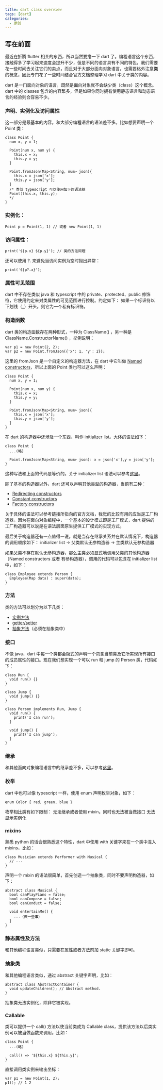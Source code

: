 ```yaml
---
title: dart class overview
tags: [dart]
categories: 
  - 原创
---
```

## 写在前面
最近在折腾 flutter 相关的东西，所以当然要撸一下 dart 了。编程语言这个东西，接触得多了学习起来速度会提升不少，但是不同的语言具有不同的特色，我们需要花一些时间去关注它们的卖点，而且对于大部分面向对象语言，也需要格外注意**类**的概念，因此专门花了一些时间结合官方文档整理学习 dart 中关于类的内容。

dart 是一门面向对象的语言，既然是面向对象就不会缺少类（class）这个概念。dart 中的 classes 包含的内容繁多，但是如果你同时拥有使用静态语言和动态语言的经验则会容易不少。

### 声明、实例化及访问属性
这一部分是最基本的内容，和大部分编程语言的语法差不多。比如想要声明一个 Point 类：
```
class Point {
  num x, y = 1;

  Point(num x, num y) {
    this.x = x;
    this.y = y;
  }

  Point.fromJson(Map<String, num> json){
    this.x = json['x'];
    this.y = json['y'];
  }
  /* 类似 typescript 可以使用如下的语法糖
  Point(this.x, this.y);
  */
}
```

### 实例化：
```
Point p = Point(1, 1) // 或者 new Point(1, 1)
```
### 访问属性：
```
print('${p.x} ${p.y}'); // 类的方法同理
```
还可以使用 ?. 来避免当访问实例为空时抛出异常：
```
print('${p?.x}');
```
### 属性可见范围
dart 中不存在类似 java 和 typescript 中的 private、protected、public 修饰符，它使用约定来对类属性的可见范围进行控制。约定如下：
如果一个标识符以下划线（_）开头，则它为一个私有标识符。

### 构造函数
dart 类的构造函数存在两种形式，一种为 ClassName() ，另一种是 ClassName.ConstructorName() ，举例说明：
```
var p1 = new Point(2, 2);
var p2 = new Point.fromJson({'x': 1, 'y': 2}); 
```
这里的 fromJson 是一个自定义的构造器方法，在 dart 中它叫做 [Named constructors](https://www.dartlang.org/guides/language/language-tour#named-constructors)，所以上面的 Point 类也可以这么声明：
```
class Point {
  num x, y = 1;

  Point(num x, num y) {
    this.x = x;
    this.y = y;
  }

  Point.fromJson(Map<String, num> json){
    this.x = json['x'];
    this.y = json['y'];
  }
}
```
在 dart 的构造器中还涉及一个东西，叫作 initializer list。大体的语法如下：
```
class Point {
  ...(略)

  Point.fromJson(Map<String, num> json): x = json['x'],y = json['y'];
}
```
这种写法和上面的代码是等价的。关于 initializer list 语法可以参考[这里](https://www.dartlang.org/guides/language/language-tour#initializer-list)。

除了基本的构造器以外，dart 还可以声明其他类型的构造器，当前有三种：
* [Redirecting constructors](https://www.dartlang.org/guides/language/language-tour#redirecting-constructors)
* [Constant constructors](https://www.dartlang.org/guides/language/language-tour#constant-constructors)
* [Factory constructors](https://www.dartlang.org/guides/language/language-tour#factory-constructors)

关于具体的语法可以参考链接所指向的官方文档，我觉的比较有用的应当是工厂构造器。因为在面向对象编程中，一个基本的设计模式即是工厂模式，dart 提供的工厂构造器可以说是在语法层面原生提供工厂模式的实现方式。

最后关于构造器还有一点值得一说，就是当存在继承关系并在默认情况下，构造器的调用顺序如下：
initializer list -> 父类默认无参构造器 -> 主类默认无参构造器

如果父类不存在默认无参构造器，那么主类必须显式地调用父类的其他构造器（Named constructors 或者 有参构造器），调用的代码可以包含在 initializer list 中，如下：
```
class Employee extends Person {
  Employee(Map data) : super(data);
}
```
### 方法
类的方法可以划分为以下几类：
* [实例方法](https://www.dartlang.org/guides/language/language-tour#instance-methods)
* [getter/setter](https://www.dartlang.org/guides/language/language-tour#getters-and-setters)
* [抽象方法](https://www.dartlang.org/guides/language/language-tour#abstract-methods)（必须在抽象类中）

### 接口
不像 java，dart 中每一个类都会隐式的声明一个包含当前类及它所实现所有接口的成员属性的接口。现在我们想实现一个可以 run 和 jump 的 Person 类，代码如下：
```
class Run {
  void run() {}
}

class Jump {
  void jump() {}
}

class Person implements Run, Jump {
  void run() {
    print('I can run');
  }
  
  void jump() {
    print('I can jump');
  }
}
```
### 继承
和其他面向对象编程语言中的继承差不多，可以参考[这里](https://www.dartlang.org/guides/language/language-tour#extending-a-class)。

### 枚举
dart 中也可以像 typescript 一样，使用 enum 声明枚举对象，如下：
```
enum Color { red, green, blue }
```
枚举相比类有如下限制：
无法继承或者使用 mixin，同时也无法被当做接口
无法显示实例化

### mixins
熟悉 python 的话会很熟悉这个特性，dart 中使用 with 关键字来在一个类中混入 mixins，比如：
```
class Musician extends Performer with Musical {
  // ···
}
```
声明一个 mixin 的语法很简单，首先创造一个抽象类，同时不要声明构造器，如下：
```
abstract class Musical {
  bool canPlayPiano = false;
  bool canCompose = false;
  bool canConduct = false;

  void entertainMe() {
    ...（做一些事）
  }
}
```
### 静态属性及方法
和其他编程语言类似，只需要在属性或者方法前加 static 关键字即可。

### 抽象类
和其他编程语言类似，通过 abstract 关键字声明，比如：
```
abstract class AbstractContainer {
  void updateChildren(); // Abstract method.
}
```
抽象类无法实例化，除非它被实现。

### Callable 
类可以提供一个 call() 方法以使当前类成为 Callable class，提供该方法以后类实例可以被当做函数来调用，比如：
```
class Point {
  ...(略)

  call() => '${this.x} ${this.y}';
}
```
直接调用类实例来输出坐标：
```
var p1 = new Point(1, 2);
p1(); // 1 2
```
